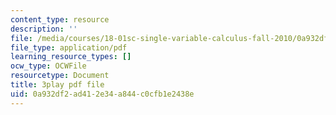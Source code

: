 ```yaml
---
content_type: resource
description: ''
file: /media/courses/18-01sc-single-variable-calculus-fall-2010/0a932df2ad412e34a844c0cfb1e2438e_XRkgBWbWvg4.pdf
file_type: application/pdf
learning_resource_types: []
ocw_type: OCWFile
resourcetype: Document
title: 3play pdf file
uid: 0a932df2-ad41-2e34-a844-c0cfb1e2438e
---
```

